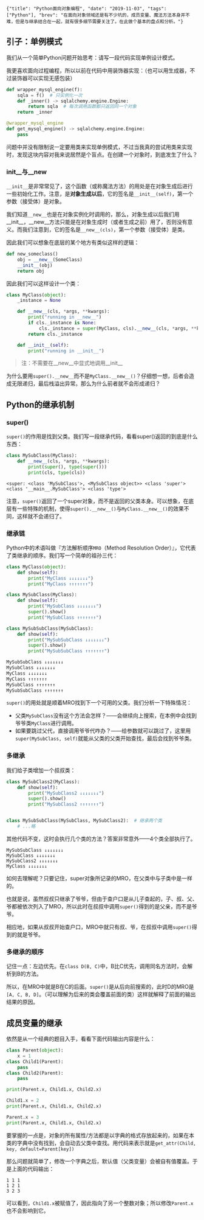 ```lw-blog-meta
{"title": "Python面向对象编程", "date": "2019-11-03", "tags": ["Python"], "brev": "在面向对象领域还是有不少坑的，成员变量、魔法方法本身并不难，但是与继承结合在一起，就有很多细节需要关注了。在此做个基本的盘点和分析。"}
```

## 引子：单例模式

我们从一个简单Python问题开始思考：请写一段代码实现单例设计模式。

我更喜欢面向过程编程，所以以前在代码中用装饰器实现：（也可以用生成器，不过装饰器可以实现无感包装）

```python
def wrapper_mysql_engine(f):
    sqla = f()  # 只实例化一次
    def _inner() -> sqlalchemy.engine.Engine:
        return sqla  # 每次调用函数都只返回同一个对象
    return _inner

@wrapper_mysql_engine
def get_mysql_engine() -> sqlalchemy.engine.Engine:
    pass
```

问题中并没有限制说一定要用类来实现单例模式，不过当我真的尝试用类来实现时，发现这块内容对我来说居然是个盲点。在创建一个对象时，到底发生了什么？

### __init__与__new__

`__init__`是非常常见了，这个函数（或称魔法方法）的用处是在对象生成后进行一些初始化工作。注意，是**对象生成以后**，它的签名是`__init__(self)`，第一个参数（接受体）是对象。

我们知道`__new__`也是在对象实例化时调用的，那么，对象生成以后我们用__init__，__new__方法只能是在对象生成时（或者生成之前）用了，否则没有意义。而我们注意到，它的签名是`__new__(cls)`，第一个参数（接受体）是类。

因此我们可以想象在底层的某个地方有类似这样的逻辑：

```python
def new_someclass()
    obj = __new__(SomeClass)
    __init__(obj)
    return obj
```

因此我们可以这样设计一个类：

```python
class MyClass(object):
    _instance = None

    def __new__(cls, *args, **kwargs):
        print("running in __new__")
        if cls._instance is None:
            cls._instance = super(MyClass, cls).__new__(cls, *args, **kwargs)
        return cls._instance

    def __init__(self):
        print("running in __init__")
```

> 注：不需要在__new__中显式地调用__init__

为什么要用`super().__new__`而不是`MyClass.__new__()`？仔细想一想，后者会造成无限递归，最后栈溢出异常。那么为什么前者就不会形成递归？

## Python的继承机制

### super()

`super()`的作用是找到父类。我们写一段继承代码，看看super()返回的到底是什么东西：

```python
class MySubClass(MyClass):
    def __new__(cls, *args, **kwargs):
        print(super(), type(super()))
        print(cls, type(cls))
```

```text
<super: <class 'MySubClass'>, <MySubClass object>> <class 'super'>
<class '__main__.MySubClass'> <class 'type'>
```

注意，`super()`返回了一个super对象，而不是返回的父类本身。可以想象，在底层有一些特殊的机制，使得`super().__new__()`与`MyClass.__new__()`的效果不同，这样就不会递归了。

### 继承链

Python中的术语叫做『方法解析顺序`MRO`（Method Resolution Order）』，它代表了类继承的顺序。我们写一个简单的祖孙三代：

```python
class MyClass(object):
    def show(self):
        print("MyClass ↓↓↓↓↓↓↓")
        print("MyClass ↑↑↑↑↑↑↑")

class MySubClass(MyClass):
    def show(self):
        print("MySubClass ↓↓↓↓↓↓↓")
        super().show()
        print("MySubClass ↑↑↑↑↑↑↑")

class MySubSubClass(MySubClass):
    def show(self):
        print("MySubSubClass ↓↓↓↓↓↓↓")
        super().show()
        print("MySubSubClass ↑↑↑↑↑↑↑")
```

```python
MySubSubClass ↓↓↓↓↓↓↓
MySubClass ↓↓↓↓↓↓↓
MyClass ↓↓↓↓↓↓↓
MyClass ↑↑↑↑↑↑↑
MySubClass ↑↑↑↑↑↑↑
MySubSubClass ↑↑↑↑↑↑↑
```

`super()`的用处就是顺着MRO找到下一个可用的父类。我们分析一下特殊情况：

- 父类`MySubClass`没有这个方法会怎样？——会继续向上搜索，在本例中会找到爷爷类`MyClass`进行调用。
- 如果要跳过父代，直接调用爷爷代咋办？——给参数就可以跳过了，这里用`super(MySubClass, self)`就能从父类的父类开始查找，最后会找到爷爷类。

### 多继承

我们给子类增加一个叔叔类：

```python
class MySubClass2(MyClass):
    def show(self):
        print("MySubClass2 ↓↓↓↓↓↓↓")
        super().show()
        print("MySubClass2 ↑↑↑↑↑↑↑")


class MySubSubClass(MySubClass, MySubClass2):  # 继承两个类
    # ...略
```

其他代码不变，这时会执行几个类的方法？答案非常意外——4个类全部执行了。

```text
MySubSubClass ↓↓↓↓↓↓↓
MySubClass ↓↓↓↓↓↓↓
MySubClass2 ↓↓↓↓↓↓↓
MyClass ↓↓↓↓↓↓↓
```

如何去理解呢？只要记住，super对象所记录的MRO，在父类中与子类中是一样的。

也就是说，虽然叔叔只继承了爷爷，但由于查户口是从儿子查起的，子、叔、父、爷都被依次列入了MRO，所以此时在叔叔中调用`super()`得到的是父亲，而不是爷爷。

相应地，如果从叔叔开始查户口，MRO中就只有叔、爷，在叔叔中调用`super()`得到的就是爷爷。

### 多继承的顺序

记住一点：左边优先。在`class D(B, C)`中，B比C优先，调用同名方法时，会解析到B的方法。

所以，在MRO中就是B在C的后面。`super()`是从后向前搜索的，此时D的MRO是`[A, C, B, D]`。（可以理解为后来的类会覆盖前面的类）这样就解释了前面的输出结果的原因。

## 成员变量的继承

依然是从一个经典的题目入手，看看下面代码输出内容是什么：

```python
class Parent(object):
    x = 1
class Child1(Parent):
    pass
class Child2(Parent):
    pass

print(Parent.x, Child1.x, Child2.x)

Child1.x = 2
print(Parent.x, Child1.x, Child2.x)

Parent.x = 3
print(Parent.x, Child1.x, Child2.x)
```

要掌握的一点是，对象的所有属性/方法都是以字典的格式存放起来的，如果在本类的字典中没有找到，会自动去父类中查找。用代码来表示就是`get_attr(Child, key, default=Parent[key])`

那么问题就简单了，修改一个字典之后，默认值（父类变量）会被自有值覆盖。于是上面的代码输出：

```text
1 1 1
1 2 1
3 2 3
```

可以看到，`Child1.x`被赋值了，因此指向了另一个整数对象；所以修改`Parent.x`也不会影响到它。

